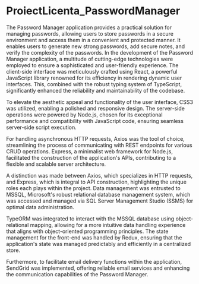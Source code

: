 # ProiectLicenta_PasswordManager

The Password Manager application provides a practical solution for managing passwords, allowing users to store passwords in a secure environment and access them in a convenient and protected manner. It enables users to generate new strong passwords, add secure notes, and verify the complexity of the passwords.
In the development of the Password Manager application, a multitude of cutting-edge technologies were employed to ensure a sophisticated and user-friendly experience. The client-side interface was meticulously crafted using React, a powerful JavaScript library renowned for its efficiency in rendering dynamic user interfaces. This, combined with the robust typing system of TypeScript, significantly enhanced the reliability and maintainability of the codebase.

To elevate the aesthetic appeal and functionality of the user interface, CSS3 was utilized, enabling a polished and responsive design. The server-side operations were powered by Node.js, chosen for its exceptional performance and compatibility with JavaScript code, ensuring seamless server-side script execution.

For handling asynchronous HTTP requests, Axios was the tool of choice, streamlining the process of communicating with REST endpoints for various CRUD operations. Express, a minimalist web framework for Node.js, facilitated the construction of the application's APIs, contributing to a flexible and scalable server architecture.

A distinction was made between Axios, which specializes in HTTP requests, and Express, which is integral to API construction, highlighting the unique roles each plays within the project. Data management was entrusted to MSSQL, Microsoft's robust relational database management system, which was accessed and managed via SQL Server Management Studio (SSMS) for optimal data administration.

TypeORM was integrated to interact with the MSSQL database using object-relational mapping, allowing for a more intuitive data handling experience that aligns with object-oriented programming principles. The state management for the front-end was handled by Redux, ensuring that the application's state was managed predictably and efficiently in a centralized store.

Furthermore, to facilitate email delivery functions within the application, SendGrid was implemented, offering reliable email services and enhancing the communication capabilities of the Password Manager.
